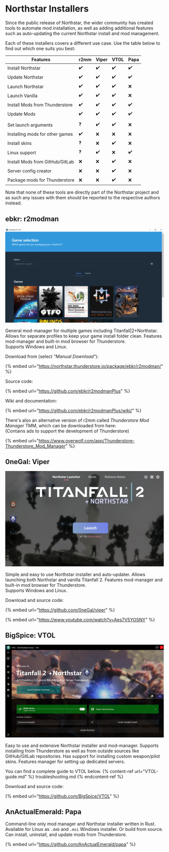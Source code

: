 # Northstar Installers

Since the public release of Northstar, the wider community has created tools to automate mod installation, as well as adding additional features such as auto-updating the current Northstar install and mod management.

Each of these installers covers a different use case. Use the table below to find out which one suits you best:

| Features                        | r2mm | Viper | VTOL | Papa |
| ------------------------------- | ---- | ----- | ---- | ---- |
| Install Northstar               | ✔️   | ✔️    | ✔️   | ✔️   |
| Update Northstar                | ✔️   | ✔️    | ✔️   | ✔️   |
| Launch Northstar                | ✔️   | ✔️    | ✔️   | ❌    |
| Launch Vanilla                  | ✔️   | ✔️    | ✔️   | ❌    |
| Install Mods from Thunderstore  | ✔️   | ✔️    | ✔️   | ✔️   |
| Update Mods                     | ✔️   | ✔️    | ✔️   | ✔️   |
|                                 |      |       |      |      |
| Set launch arguments            | ❓    | ✔️    | ✔️   | ❌    |
| Installing mods for other games | ✔️   | ❌     | ❌    | ❌    |
| Install skins                   | ❓    | ❌     | ✔️   | ❌    |
| Linux support                   | ❓    | ✔️    | ❌    | ✔️   |
| Install Mods from GitHub/GitLab | ❌    | ❌     | ✔️   | ❌    |
| Server config creator           | ❌    | ❌     | ✔️   | ❌    |
| Package mods for Thunderstore   | ❌    | ❌     | ✔️   | ❌    |

Note that none of these tools are directly part of the Northstar project and as such any issues with them should be reported to the respective authors instead.

## **ebkr:** r2modman

![r2modman](../../images/r2modman-main-window.png)

General mod-manager for multiple games including Titanfall|2+Northstar. Allows for separate profiles to keep your game install folder clean. Features mod-manager and built-in mod browser for Thunderstore.\
Supports Windows and Linux.

Download from (select _"Manual Download"_):

{% embed url="https://northstar.thunderstore.io/package/ebkr/r2modman/" %}

Source code:

{% embed url="https://github.com/ebkr/r2modmanPlus" %}

Wiki and documentation:

{% embed url="https://github.com/ebkr/r2modmanPlus/wiki/" %}

There's also an alternative version of r2mm called _Thunderstore Mod Manager_ TMM, which can be downloaded from here:\
(Contains ads to support the development of Thunderstore)

{% embed url="https://www.overwolf.com/app/Thunderstore-Thunderstore_Mod_Manager" %}

## **0neGal:** Viper

![viper](../../images/viper-main-window.png)

Simple and easy to use Northstar installer and auto-updater. Allows launching both Northstar and vanilla Titanfall 2. Features mod-manager and built-in mod browser for Thunderstore.\
Supports Windows and Linux.

Download and source code:

{% embed url="https://github.com/0neGal/viper" %}

{% embed url="https://www.youtube.com/watch?v=Aes7V5YOSNY" %}

## **BigSpice:** VTOL

![vtol](../../images/vtol-main-window.png)

Easy to use and extensive Northstar installer and mod-manager. Supports installing from Thunderstore as well as from outside sources like GitHub/GitLab repositories. Has support for installing custom weapon/pilot skins. Features manager for setting up dedicated servers.

You can find a complete guide to VTOL below.
{% content-ref url="VTOL-guide.md" %} troubleshooting.md {% endcontent-ref %}

Download and source code:

{% embed url="https://github.com/BigSpice/VTOL" %}

## **AnActualEmerald:** Papa

Command-line only mod manager and Northstar installer written in Rust. Available for Linux as `.deb` and `.msi` Windows installer. Or build from source. Can install, uninstall, and update mods from Thunderstore.

{% embed url="https://github.com/AnActualEmerald/papa" %}
